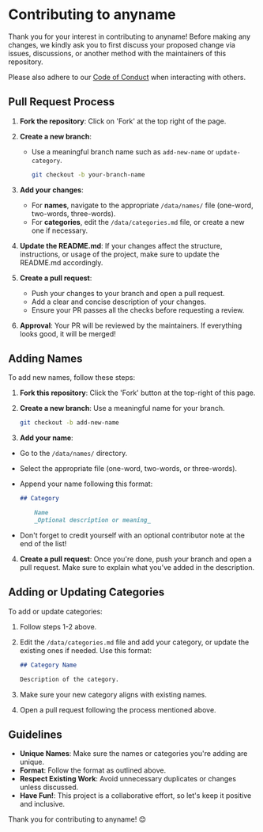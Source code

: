 # Contributing to anyname

Thank you for your interest in contributing to anyname! Before making any changes, we kindly ask you to first discuss your proposed change via issues, discussions, or another method with the maintainers of this repository.

Please also adhere to our [Code of Conduct](./code_of_conduct.md) when interacting with others.

## Pull Request Process

1. **Fork the repository**: Click on 'Fork' at the top right of the page.
2. **Create a new branch**:

   - Use a meaningful branch name such as `add-new-name` or `update-category`.

     ```bash
     git checkout -b your-branch-name
     ```

3. **Add your changes**:
   - For **names**, navigate to the appropriate `/data/names/` file (one-word, two-words, three-words).
   - For **categories**, edit the `/data/categories.md` file, or create a new one if necessary.
4. **Update the README.md**: If your changes affect the structure, instructions, or usage of the project, make sure to update the README.md accordingly.
5. **Create a pull request**:
   - Push your changes to your branch and open a pull request.
   - Add a clear and concise description of your changes.
   - Ensure your PR passes all the checks before requesting a review.
6. **Approval**: Your PR will be reviewed by the maintainers. If everything looks good, it will be merged!

## Adding Names

To add new names, follow these steps:

1. **Fork this repository**: Click the 'Fork' button at the top-right of this page.
2. **Create a new branch**: Use a meaningful name for your branch.

   ```bash
   git checkout -b add-new-name
   ```

3. **Add your name**:

- Go to the `/data/names/` directory.
- Select the appropriate file (one-word, two-words, or three-words).
- Append your name following this format:

  ```markdown
  ## Category

      Name
      _Optional description or meaning_
  ```

- Don't forget to credit yourself with an optional contributor note at the end of the list!

4. **Create a pull request**: Once you're done, push your branch and open a pull request. Make sure to explain what you’ve added in the description.

## Adding or Updating Categories

To add or update categories:

1. Follow steps 1-2 above.
2. Edit the `/data/categories.md` file and add your category, or update the existing ones if needed. Use this format:

   ```markdown
   ## Category Name

   Description of the category.
   ```

3. Make sure your new category aligns with existing names.
4. Open a pull request following the process mentioned above.

## Guidelines

- **Unique Names**: Make sure the names or categories you're adding are unique.
- **Format**: Follow the format as outlined above.
- **Respect Existing Work**: Avoid unnecessary duplicates or changes unless discussed.
- **Have Fun!**: This project is a collaborative effort, so let's keep it positive and inclusive.

Thank you for contributing to anyname! 😊
